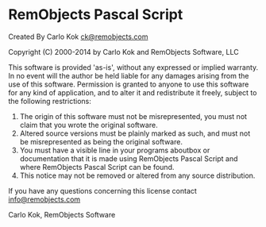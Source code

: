 # RemObjects Pascal Script
Created By Carlo Kok
ck@remobjects.com

Copyright (C) 2000-2014 by Carlo Kok and RemObjects Software, LLC

This software is provided 'as-is', without any expressed or implied warranty. In no event will the author be held liable for any damages arising from the use of this software.
Permission is granted to anyone to use this software for any kind of application, and to alter it and redistribute it freely, subject to the following restrictions:

1. The origin of this software must not be misrepresented, you must not claim that you wrote the original software.
2. Altered source versions must be plainly marked as such, and must not be misrepresented as being the original software.
3. You must have a visible line in your programs aboutbox or documentation that it is made using RemObjects Pascal Script and where RemObjects Pascal Script can be found.
4. This notice may not be removed or altered from any source distribution.

If you have any questions concerning this license contact info@remobjects.com

Carlo Kok, RemObjects Software
